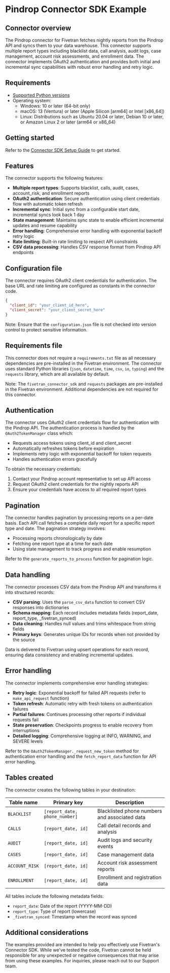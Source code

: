 # Pindrop Connector SDK Example

## Connector overview

The Pindrop connector for Fivetran fetches nightly reports from the Pindrop API and syncs them to your data warehouse. This connector supports multiple report types including blacklist data, call analysis, audit logs, case management, account risk assessments, and enrollment data. The connector implements OAuth2 authentication and provides both initial and incremental sync capabilities with robust error handling and retry logic.

## Requirements

- [Supported Python versions](https://github.com/fivetran/fivetran_connector_sdk/blob/main/README.md#requirements)   
- Operating system:
  - Windows: 10 or later (64-bit only)
  - macOS: 13 (Ventura) or later (Apple Silicon [arm64] or Intel [x86_64])
  - Linux: Distributions such as Ubuntu 20.04 or later, Debian 10 or later, or Amazon Linux 2 or later (arm64 or x86_64)

## Getting started

Refer to the [Connector SDK Setup Guide](https://fivetran.com/docs/connectors/connector-sdk/setup-guide) to get started.

## Features
The connector supports the following features:

- **Multiple report types**: Supports blacklist, calls, audit, cases, account_risk, and enrollment reports
- **OAuth2 authentication**: Secure authentication using client credentials flow with automatic token refresh
- **Incremental sync**: Initial sync from a configurable start date, incremental syncs look back 1 day
- **State management**: Maintains sync state to enable efficient incremental updates and resume capability
- **Error handling**: Comprehensive error handling with exponential backoff retry logic
- **Rate limiting**: Built-in rate limiting to respect API constraints
- **CSV data processing**: Handles CSV response format from Pindrop API endpoints

## Configuration file

The connector requires OAuth2 client credentials for authentication. The base URL and rate limiting are configured as constants in the connector code.

```json
{
  "client_id": "your_client_id_here",
  "client_secret": "your_client_secret_here"
}
```

Note: Ensure that the `configuration.json` file is not checked into version control to protect sensitive information.

## Requirements file

This connector does not require a `requirements.txt` file as all necessary dependencies are pre-installed in the Fivetran environment. The connector uses standard Python libraries (`json`, `datetime`, `time`, `csv`, `io`, `typing`) and the `requests` library, which are all available by default.

Note: The `fivetran_connector_sdk` and `requests` packages are pre-installed in the Fivetran environment. Additional dependencies are not required for this connector.

## Authentication

The connector uses OAuth2 client credentials flow for authentication with the Pindrop API. The authentication process is handled by the `OAuth2TokenManager` class which:

- Requests access tokens using client_id and client_secret
- Automatically refreshes tokens before expiration
- Implements retry logic with exponential backoff for token requests
- Handles authentication errors gracefully

To obtain the necessary credentials:
1. Contact your Pindrop account representative to set up API access
2. Request OAuth2 client credentials for the nightly reports API
3. Ensure your credentials have access to all required report types

## Pagination

The connector handles pagination by processing reports on a per-date basis. Each API call fetches a complete daily report for a specific report type and date. The pagination strategy involves:

* Processing reports chronologically by date
* Fetching one report type at a time for each date
* Using state management to track progress and enable resumption

Refer to the `generate_reports_to_process` function for pagination logic.

## Data handling

The connector processes CSV data from the Pindrop API and transforms it into structured records:

- **CSV parsing**: Uses the `parse_csv_data` function to convert CSV responses into dictionaries
- **Schema mapping**: Each record includes metadata fields (report_date, report_type, _fivetran_synced)
- **Data cleaning**: Handles null values and trims whitespace from string fields
- **Primary keys**: Generates unique IDs for records when not provided by the source

Data is delivered to Fivetran using upsert operations for each record, ensuring data consistency and enabling incremental updates.

## Error handling

The connector implements comprehensive error handling strategies:

- **Retry logic**: Exponential backoff for failed API requests (refer to `make_api_request` function)
- **Token refresh**: Automatic retry with fresh tokens on authentication failures
- **Partial failures**: Continues processing other reports if individual requests fail
- **State preservation**: Checkpoints progress to enable recovery from interruptions
- **Detailed logging**: Comprehensive logging at INFO, WARNING, and SEVERE levels

Refer to the `OAuth2TokenManager._request_new_token` method for authentication error handling and the `fetch_report_data` function for API error handling.

## Tables created

The connector creates the following tables in your destination:

| Table name     | Primary key                   | Description |
|----------------|-------------------------------|-------------|
| `BLACKLIST`    | `[report_date, phone_number]` | Blacklisted phone numbers and associated data |
| `CALLS`        | `[report_date, id]`           | Call detail records and analysis |
| `AUDIT`        | `[report_date, id]`           | Audit logs and security events |
| `CASES`        | `[report_date, id]`           | Case management data |
| `ACCOUNT_RISK` | `[report_date, id]`           | Account risk assessment reports |
| `ENROLLMENT`   | `[report_date, id]`           | Enrollment and registration data |

All tables include the following metadata fields:
- `report_date`: Date of the report (YYYY-MM-DD)
- `report_type`: Type of report (lowercase)
- `_fivetran_synced`: Timestamp when the record was synced

## Additional considerations

The examples provided are intended to help you effectively use Fivetran's Connector SDK. While we've tested the code, Fivetran cannot be held responsible for any unexpected or negative consequences that may arise from using these examples. For inquiries, please reach out to our Support team. 